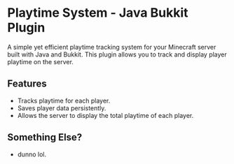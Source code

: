 # Playtime System - Java Bukkit Plugin

A simple yet efficient playtime tracking system for your Minecraft server built with Java and Bukkit. This plugin allows you to track and display player playtime on the server.

## Features
- Tracks playtime for each player.
- Saves player data persistently.
- Allows the server to display the total playtime of each player.

## Something Else?
- dunno lol.
